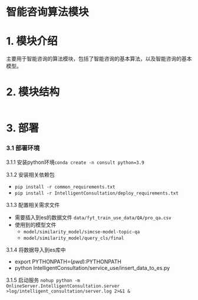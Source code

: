 # 智能咨询算法模块

# 1. 模块介绍
主要用于智能咨询的算法模块，包括了智能咨询的基本算法，以及智能咨询的基本模型。

# 2. 模块结构
```
```

# 3. 部署

### 3.1 部署环境
3.1.1 安装python环境```conda create -n consult python=3.9```

3.1.2 安装相关依赖包
- ```pip install -r common_requirements.txt```
- ```pip install -r IntelligentConsultation/deploy_requirements.txt```

3.1.3 配置相关需求文件

- 需要插入到es的数据文件 ```data/fyt_train_use_data/QA/pro_qa.csv```
- 使用到的模型文件 
  - ```model/similarity_model/simcse-model-topic-qa```
  - ```model/similarity_model/query_cls/final```

3.1.4 将数据导入到es库中
- export PYTHONPATH=$(pwd):$PYTHONPATH
- python IntelligentConsultation/service_use/insert_data_to_es.py

3.1.5 启动服务
``` nohup python -m OnlineServer.IntelligentConsultation.server >log/intelligent_consultation/server.log 2>&1 & ```